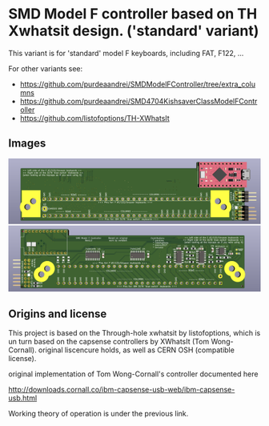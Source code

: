 # SMD Model F controller based on TH Xwhatsit design. ('standard' variant)

This variant is for 'standard' model F keyboards, including FAT, F122, ...

For other variants see:
* https://github.com/purdeaandrei/SMDModelFController/tree/extra_columns
* https://github.com/purdeaandrei/SMD4704KishsaverClassModelFController
* https://github.com/listofoptions/TH-XWhatsIt

## Images

![Top of the controller board](images/top.png)
![Bottom of the controller board](images/bottom.png)

## Origins and license

This project is based on the Through-hole xwhatsit by listofoptions, which is un turn
based on the capsense controllers by XWhatsIt
(Tom Wong-Cornall). original liscencure holds, as well as CERN OSH
(compatible license).

original implementation of Tom Wong-Cornall's controller documented here

http://downloads.cornall.co/ibm-capsense-usb-web/ibm-capsense-usb.html

Working theory of operation is under the previous link.




